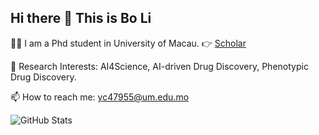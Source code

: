 ## Hi there 👋 This is **Bo Li**

👨‍🎓 I am a Phd student in University of Macau. 👉 [Scholar]([https://scholar.google.com/citations?hl=zh-CN&user=y1myk_IAAAAJ&view_op=list_works&sortby=pubdate])

🔭 Research Interests: AI4Science, AI-driven Drug Discovery, Phenotypic Drug Discovery.

📫 How to reach me: yc47955@um.edu.mo

![GitHub Stats](https://github-readme-stats.vercel.app/api?username=Boom5426&show_icons=true&theme=radical)

